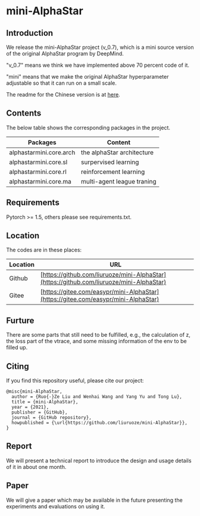 # mini-AlphaStar

## Introduction

We release the mini-AlphaStar project (v_0.7), which is a mini source version of the original AlphaStar program by DeepMind. 

"v_0.7" means we think we have implemented above 70 percent code of it. 

"mini" means that we make the original AlphaStar hyperparameter adjustable so that it can run on a small scale.

The readme for the Chinese version is at [here](README_CHS.MD).

## Contents

The below table shows the corresponding packages in the project.

Packages | Content
------------ | -------------
alphastarmini.core.arch | the alphaStar architecture
alphastarmini.core.sl | surpervised learning
alphastarmini.core.rl | reinforcement learning
alphastarmini.core.ma | multi-agent league traning

## Requirements

Pytorch >= 1.5, others please see requirements.txt.

## Location

The codes are in these places:

Location | URL
------------ | -------------
Github | [https://github.com/liuruoze/mini-AlphaStar](https://github.com/liuruoze/mini-AlphaStar)
Gitee | [https://gitee.com/easypr/mini-AlphaStar](https://gitee.com/easypr/mini-AlphaStar)

## Furture

There are some parts that still need to be fulfilled, e.g., the calculation of z, the loss part of the vtrace, and some missing information of the env to be filled up.

## Citing

If you find this repository useful, please cite our project:
```
@misc{mini-AlphaStar,
  author = {Ruo{-}Ze Liu and Wenhai Wang and Yang Yu and Tong Lu},
  title = {mini-AlphaStar},
  year = {2021},
  publisher = {GitHub},
  journal = {GitHub repository},
  howpublished = {\url{https://github.com/liuruoze/mini-AlphaStar}},
}
```

## Report

We will present a technical report to introduce the design and usage details of it in about one month. 

## Paper

We will give a paper which may be available in the future presenting the experiments and evaluations on using it. 